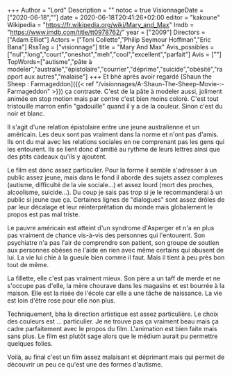 +++
Author = "Lord"
Description = ""
notoc = true
VisionnageDate = ["2020-06-18",""]
date = 2020-06-18T20:41:26+02:00
editor = "kakoune"
Wikipedia = "https://fr.wikipedia.org/wiki/Mary_and_Max"
Imdb = "https://www.imdb.com/title/tt0978762/"
year = ["2009"]
Directors = ["Adam Elliot"]
Actors = ["Toni Collette","Philip Seymour Hoffman","Eric Bana"]
RssTag = ["visionnage"]
title = "Mary And Max"
Avis_possibles = ["nul","long","court","oneshot","meh","cool","excellent","parfait"]
Avis = [""] 
TopWords=["autisme","pâte à modeler","australie","épistolaire","courrier","déprime","suicide","obèsité","rapport aux autres","malaise"]
+++
Et bhé après avoir regardé [Shaun the Sheep : Farmageddon]({{< ref "/visionnages/A-Shaun-The-Sheep-Movie-:-Farmageddon" >}}) ça contraste.
C'est de la pâte à modeler aussi, joliment animée en stop motion mais par contre c'est bien moins coloré.
C'est tout tristouille marron enfin "gadouille" quand il y a de la couleur.
Sinon c'est du noir et blanc.

Il s'agit d'une relation épistolaire entre une jeune australienne et un américain.
Les deux sont pas vraiment dans la norme et n'ont pas d'amis.
Ils ont du mal avec les relations sociales en ne comprenant pas les gens qui les entourent.
Ils se lient donc d'amitié au rythme de leurs lettres ainsi que des ptits cadeaux qu'ils y ajoutent.

Le film est donc assez particulier.
Pour la forme il semble s'adresser à un public assez jeune, mais dans le fond il aborde des sujets assez complexes (autisme, difficulté de la vie sociale…) et assez lourd (mort des proches, alcoolisme, suicide…).
Du coup je sais pas trop si je le recommanderai à un public si jeune que ça.
Certaines lignes de "dialogues" sont assez drôles de par leur décalage et leur réinterprêtation du monde mais globalement le propos est pas mal triste.

Le pauvre américain est atteint d'un syndrome d'Asperger et n'a en plus pas vraiment de chance vis-à-vis des personnes qui l'entourent.
Son psychiatre n'a pas l'air de comprendre son patient, son groupe de soutien aux personnes obèses ne l'aide en rien avec même certains qui abusent de lui.
La vie lui chie à la gueule bien comme il faut.
Mais il tient à peu près bon tout de même.

La fillette, elle c'est pas vraiment mieux.
Son père a un taff de merde et ne s'occupe pas d'elle, la mère chourave dans les magasins et est bourrée à la maison.
Elle est la risée de l'école car elle a une tâche de naissance.
La vie est loin d'être rose pour elle non plus.

Techniquement, bha la direction artistique est assez particulière.
Le choix des couleurs est … particulier.
Je ne trouve pas ça vraiment beau mais ça cadre parfaitement avec le propos du film.
L'animation est bien faite mais sans plus.
Le film est plutôt sage alors que le médium aurait pu permettre quelques folies.

Voilà, au final c'est un film assez malaisant et déprimant mais qui permet de découvrir un peu ce qu'est une des formes d'autisme.
